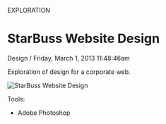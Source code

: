 <p class="type">EXPLORATION</p>

# StarBuss Website Design

<p class="meta">Design  /  Friday, March 1, 2013 11:48:46am</p>

Exploration of design for a corporate web.

![StarBuss Website Design](https://farooq-agent.web.app/assets/images/works/details/55-starbuss-website-design/corporate.jpg)

Tools:
- Adobe Photoshop
